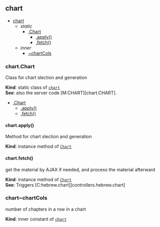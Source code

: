 <a name="module_chart"></a>

## chart

* [chart](#module_chart)
    * _static_
        * [.Chart](#module_chart.Chart)
            * [.apply()](#module_chart.Chart+apply)
            * [.fetch()](#module_chart.Chart+fetch)
    * _inner_
        * [~chartCols](#module_chart..chartCols)

<a name="module_chart.Chart"></a>

### chart.Chart
Class for chart slection and generation

**Kind**: static class of [<code>chart</code>](#module_chart)  
**See**: also the server code [M:CHART][chart.CHART].  

* [.Chart](#module_chart.Chart)
    * [.apply()](#module_chart.Chart+apply)
    * [.fetch()](#module_chart.Chart+fetch)

<a name="module_chart.Chart+apply"></a>

#### chart.apply()
Method for chart slection and generation

**Kind**: instance method of [<code>Chart</code>](#module_chart.Chart)  
<a name="module_chart.Chart+fetch"></a>

#### chart.fetch()
get the material by AJAX if needed, and process the material afterward

**Kind**: instance method of [<code>Chart</code>](#module_chart.Chart)  
**See**: Triggers [C:hebrew.chart][controllers.hebrew.chart]  
<a name="module_chart..chartCols"></a>

### chart~chartCols
number of chapters in a row in a chart

**Kind**: inner constant of [<code>chart</code>](#module_chart)  
